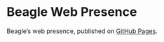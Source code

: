 # Beagle Web Presence

Beagle’s web presence, published on [GitHub Pages](https://jGleitz.github.io/Beagle/branches/beagle-core-in-umlet).